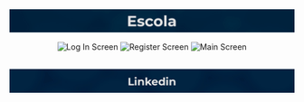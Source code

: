 <img src="images/top.jpg" alt="Banner">

<p align="center">
  <img src="images/loginScreen.png" height="400" width="auto" alt="Log In Screen">

  <img src="images/registerScreen.png" height="400" width="auto" alt="Register Screen">

  <img src="images/mainScreen.png" height="400" width="auto" alt="Main Screen">  
</p>

<br>

<a href="https://www.linkedin.com/in/danillucruz/" alt="LinkedIn">
  <img src="images/linkedin.jpg" align="center" alt="LinkedIn">
</a>
